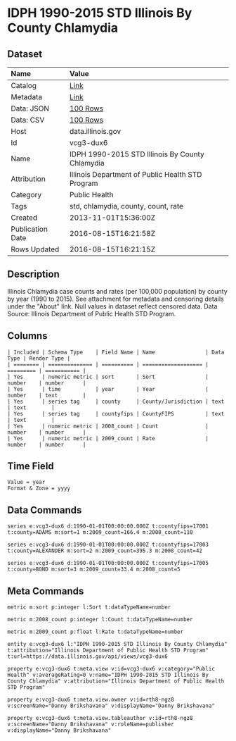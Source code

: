 # IDPH 1990-2015 STD Illinois By County Chlamydia

## Dataset

| Name | Value |
| :--- | :---- |
| Catalog | [Link](https://catalog.data.gov/dataset/idph-2000-2013-std-illinois-by-county-chlamydia) |
| Metadata | [Link](https://data.illinois.gov/api/views/vcg3-dux6) |
| Data: JSON | [100 Rows](https://data.illinois.gov/api/views/vcg3-dux6/rows.json?max_rows=100) |
| Data: CSV | [100 Rows](https://data.illinois.gov/api/views/vcg3-dux6/rows.csv?max_rows=100) |
| Host | data.illinois.gov |
| Id | vcg3-dux6 |
| Name | IDPH 1990-2015 STD Illinois By County Chlamydia |
| Attribution | Illinois Department of Public Health STD Program |
| Category | Public Health |
| Tags | std, chlamydia, county, count, rate |
| Created | 2013-11-01T15:36:00Z |
| Publication Date | 2016-08-15T16:21:58Z |
| Rows Updated | 2016-08-15T16:21:15Z |

## Description

Illinois Chlamydia case counts and rates (per 100,000 population) by county by year (1990 to 2015).  See attachment for metadata and censoring details under the "About" link.  Null values in dataset reflect censored data.  Data Source: Illinois Department of Public Health STD Program.

## Columns

```ls
| Included | Schema Type    | Field Name | Name                | Data Type | Render Type |
| ======== | ============== | ========== | =================== | ========= | =========== |
| Yes      | numeric metric | sort       | Sort                | number    | number      |
| Yes      | time           | year       | Year                | number    | text        |
| Yes      | series tag     | county     | County/Jurisdiction | text      | text        |
| Yes      | series tag     | countyfips | CountyFIPS          | text      | text        |
| Yes      | numeric metric | 2008_count | Count               | number    | number      |
| Yes      | numeric metric | 2009_count | Rate                | number    | number      |
```

## Time Field

```ls
Value = year
Format & Zone = yyyy
```

## Data Commands

```ls
series e:vcg3-dux6 d:1990-01-01T00:00:00.000Z t:countyfips=17001 t:county=ADAMS m:sort=1 m:2009_count=166.4 m:2008_count=110

series e:vcg3-dux6 d:1990-01-01T00:00:00.000Z t:countyfips=17003 t:county=ALEXANDER m:sort=2 m:2009_count=395.3 m:2008_count=42

series e:vcg3-dux6 d:1990-01-01T00:00:00.000Z t:countyfips=17005 t:county=BOND m:sort=3 m:2009_count=33.4 m:2008_count=5
```

## Meta Commands

```ls
metric m:sort p:integer l:Sort t:dataTypeName=number

metric m:2008_count p:integer l:Count t:dataTypeName=number

metric m:2009_count p:float l:Rate t:dataTypeName=number

entity e:vcg3-dux6 l:"IDPH 1990-2015 STD Illinois By County Chlamydia" t:attribution="Illinois Department of Public Health STD Program" t:url=https://data.illinois.gov/api/views/vcg3-dux6

property e:vcg3-dux6 t:meta.view v:id=vcg3-dux6 v:category="Public Health" v:averageRating=0 v:name="IDPH 1990-2015 STD Illinois By County Chlamydia" v:attribution="Illinois Department of Public Health STD Program"

property e:vcg3-dux6 t:meta.view.owner v:id=rth8-ngz8 v:screenName="Danny Brikshavana" v:displayName="Danny Brikshavana"

property e:vcg3-dux6 t:meta.view.tableauthor v:id=rth8-ngz8 v:screenName="Danny Brikshavana" v:roleName=publisher v:displayName="Danny Brikshavana"
```